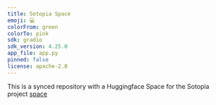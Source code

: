 ```yaml
---
title: Sotopia Space
emoji: 💻
colorFrom: green
colorTo: pink
sdk: gradio
sdk_version: 4.25.0
app_file: app.py
pinned: false
license: apache-2.0
---
```


This is a synced repository with a Huggingface Space for the Sotopia project [space](https://huggingface.co/spaces/wdplx/Sotopia-demo)
